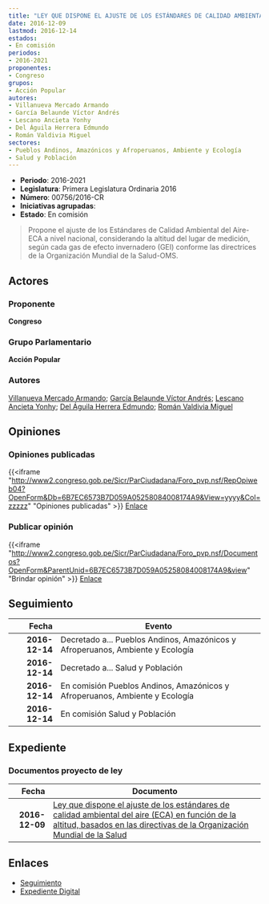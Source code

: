 ```yaml
---
title: "LEY QUE DISPONE EL AJUSTE DE LOS ESTÁNDARES DE CALIDAD AMBIENTAL DEL AIRE (ECA) EN FUNCIÓN DE LA ALTITUD, BASADOS EN LAS DIRECTIVAS DE LA ORGANIZACIÓN MUNDIAL DE LA SALUD"
date: 2016-12-09
lastmod: 2016-12-14
estados:
- En comisión
periodos:
- 2016-2021
proponentes:
- Congreso
grupos:
- Acción Popular
autores:
- Villanueva Mercado Armando
- García Belaunde Víctor Andrés
- Lescano Ancieta Yonhy
- Del Águila Herrera Edmundo
- Román Valdivia Miguel
sectores:
- Pueblos Andinos, Amazónicos y Afroperuanos, Ambiente y Ecología
- Salud y Población
---
```

- **Periodo**: 2016-2021
- **Legislatura**: Primera Legislatura Ordinaria 2016
- **Número**: 00756/2016-CR
- **Iniciativas agrupadas**: 
- **Estado**: En comisión

> Propone el ajuste de los Estándares de Calidad Ambiental del Aire-ECA a nivel nacional, considerando la altitud del lugar de medición, según cada gas de efecto invernadero (GEI) conforme las directrices de la Organización Mundial de la Salud-OMS.


## Actores

### Proponente

**Congreso**

### Grupo Parlamentario

**Acción Popular**

### Autores

[Villanueva Mercado Armando](mailto:mailto:avillanuevam@congreso.gob.pe); [García Belaunde Víctor Andrés](mailto:mailto:vgarciabelaunde@congreso.gob.pe); [Lescano Ancieta Yonhy](mailto:mailto:ylescano@congreso.gob.pe); [Del Águila Herrera Edmundo](mailto:mailto:edelaguila@congreso.gob.pe); [Román Valdivia Miguel](mailto:mailto:mroman@congreso.gob.pe)

## Opiniones

### Opiniones publicadas

{{<iframe "http://www2.congreso.gob.pe/Sicr/ParCiudadana/Foro_pvp.nsf/RepOpiweb04?OpenForm&Db=6B7EC6573B7D059A05258084008174A9&View=yyyy&Col=zzzzz" "Opiniones publicadas" >}}
[Enlace](http://www2.congreso.gob.pe/Sicr/ParCiudadana/Foro_pvp.nsf/RepOpiweb04?OpenForm&Db=6B7EC6573B7D059A05258084008174A9&View=yyyy&Col=zzzzz)

### Publicar opinión

{{<iframe "http://www2.congreso.gob.pe/Sicr/ParCiudadana/Foro_pvp.nsf/Documentos?OpenForm&ParentUnid=6B7EC6573B7D059A05258084008174A9&view" "Brindar opinión" >}}
[Enlace](http://www2.congreso.gob.pe/Sicr/ParCiudadana/Foro_pvp.nsf/Documentos?OpenForm&ParentUnid=6B7EC6573B7D059A05258084008174A9&view)


## Seguimiento

| Fecha | Evento |
|------:|--------|
| **2016-12-14** | Decretado a... Pueblos Andinos, Amazónicos y Afroperuanos, Ambiente y Ecología |
| **2016-12-14** | Decretado a... Salud y Población |
| **2016-12-14** | En comisión Pueblos Andinos, Amazónicos y Afroperuanos, Ambiente y Ecología |
| **2016-12-14** | En comisión Salud y Población |

## Expediente

### Documentos proyecto de ley

| Fecha | Documento |
|------:|-----------|
| **2016-12-09** | [Ley que dispone el ajuste de los estándares de calidad ambiental del aire (ECA) en función de la altitud, basados en las directivas de la Organización Mundial de la Salud](http://www.leyes.congreso.gob.pe/Documentos/2016_2021/Proyectos_de_Ley_y_de_Resoluciones_Legislativas/PL0075620161209..pdf) |

## Enlaces

- [Seguimiento](http://www2.congreso.gob.pe/Sicr/TraDocEstProc/CLProLey2016.nsf/f7fff46988ca05b1052578e100829cc7/cc085eddacee7f4405258084007c3ee8?OpenDocument)
- [Expediente Digital](http://www2.congreso.gob.pe/Sicr/TraDocEstProc/CLProLey2016.nsf/f7fff46988ca05b1052578e100829cc7/cc085eddacee7f4405258084007c3ee8?OpenDocument&Click=05257FB7005EB655.eb71d0cf91d8294e05256cdf006b5706/$Body/0.1C6C)

